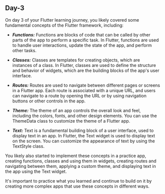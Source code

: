 ## Day-3

On day 3 of your Flutter learning journey, you likely covered some fundamental concepts of the Flutter framework, including:

* <b><i>Functions:</b></i> Functions are blocks of code that can be called by other parts of the app to perform a specific task. In Flutter, functions are used to handle user interactions, update the state of the app, and perform other tasks.

* <b><i>Classes:</b></i> Classes are templates for creating objects, which are instances of a class. In Flutter, classes are used to define the structure and behavior of widgets, which are the building blocks of the app's user interface.

* <b><i>Routes:</b></i> Routes are used to navigate between different pages or screens in a Flutter app. Each route is associated with a unique URL, and users can navigate to a route by opening the URL or by using navigation buttons or other controls in the app.

* <b><i>Theme:</b></i> The theme of an app controls the overall look and feel, including the colors, fonts, and other design elements. You can use the ThemeData class to customize the theme of a Flutter app.

* <b><i>Text:</b></i> Text is a fundamental building block of a user interface, used to display text in an app. In Flutter, the Text widget is used to display text on the screen. You can customize the appearance of text by using the TextStyle class.

You likely also started to implement these concepts in a practice app, creating functions, classes and using them in widgets, creating routes and navigating between them, applying a custom theme, and displaying text in the app using the Text widget.

It's important to practice what you learned and continue to build on it by creating more complex apps that use these concepts in different ways.
